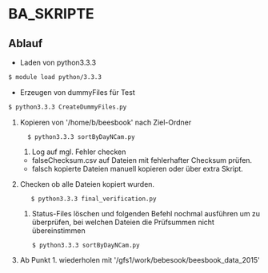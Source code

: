 # BA_SKRIPTE

## Ablauf
- Laden von python3.3.3
```sh
$ module load python/3.3.3
```

- Erzeugen von dummyFiles für Test

```sh
$ python3.3.3 CreateDummyFiles.py 
```

1. Kopieren von '/home/b/beesbook' nach Ziel-Ordner

    ```
      $ python3.3.3 sortByDayNCam.py 
    ```
    1. Log auf mgl. Fehler checken
    - falseChecksum.csv auf Dateien mit fehlerhafter Checksum prüfen.
    - falsch kopierte Dateien manuell kopieren oder über extra Skript.

2. Checken ob alle Dateien kopiert wurden.
    ```
       $ python3.3.3 final_verification.py
    ```
    1. Status-Files löschen und folgenden Befehl nochmal ausführen um zu überprüfen, bei welchen Dateien die Prüfsummen nicht übereinstimmen
    
        ```
        $ python3.3.3 sortByDayNCam.py 
        ```
3. Ab Punkt 1. wiederholen mit '/gfs1/work/bebesook/beesbook_data_2015'
